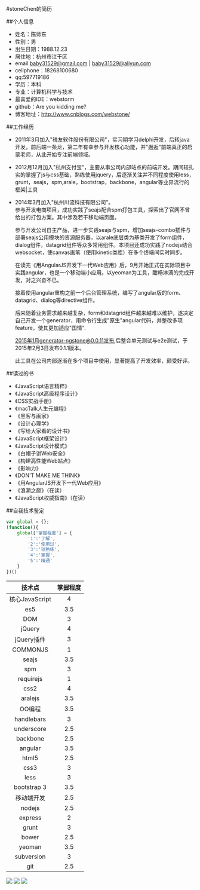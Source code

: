 #stoneChen的简历

##个人信息
* 姓名：陈师东
* 性别：男
* 出生日期：1988.12.23
* 居住地：杭州市江干区
* email:baby31529@gmail.com | baby31529@aliyun.com
* cellphone：18268100680
* qq:597719186
* 学历：本科
* 专业：计算机科学与技术
* 最喜爱的IDE：webstorm
* github：Are you kidding me?
* 博客地址：http://www.cnblogs.com/webstone/


##工作经历
* 2011年3月加入"税友软件股份有限公司"，实习期学习delphi开发，后转java开发，前后端一条龙，第二年有幸参与开发核心功能，并"邂逅"前端真正的启蒙老师，从此开始专注前端领域。
* 2012月12月加入"杭州支付宝"，主要从事公司内部站点的前端开发。期间较扎实的掌握了js与css基础，熟练使用jquery，后逐渐关注并不同程度使用less，grunt，seajs，spm,arale，bootstrap，backbone，angular等业界流行的框架|工具
* 2014年3月加入"杭州川流科技有限公司"。  
  参与开发电商项目，成功实践了seajs配合spm打包工具，探索出了官网不曾给出的打包方案。其中涉及若干移动端页面。  
  
  参与开发公司自主产品，进一步实践seajs与spm，增加seajs-combo插件与部署seajs公用模块的资源服务器，以arale底层类为基类开发了form组件，dialog组件，datagrid组件等众多常用组件。本项目还成功实践了nodejs结合websocket，使canvas画笔（使用kinetic类库）在多个终端间实时同步。  
  
  在读完《用AngularJS开发下一代Web应用》后，9月开始正式在实际项目中实践angular，也是一个移动端小应用。以yeoman为工具，酣畅淋漓的完成开发，对之兴奋不已。  
  
  接着使用angular重构之前一个后台管理系统，编写了angular版的form、datagrid、dialog等directive组件。  
  
  后来随着业务需求越来越复杂，form和datagrid组件越来越难以维护，遂决定自己开发一个generator，用命令行生成"原生"angular代码，并整改多项feature，使其更加适应"国情".  
  
  2015年1月generator-ngstone@0.0.11发布,后整合单元测试与e2e测试，于2015年2月3日发布0.1.1版本。  
  
  此工具在公司内部逐渐在多个项目中使用，显著提高了开发效率，颇受好评。
  
##读过的书
* 《JavaScript语言精粹》
* 《JavaScript高级程序设计》
* 《CSS实战手册》
* 《macTalk人生元编程》
* 《黑客与画家》
* 《设计心理学》
* 《写给大家看的设计书》
* 《JavaScript框架设计》
* 《JavaScript设计模式》
* 《白帽子讲Web安全》
* 《构建高性能Web站点》
* 《影响力》
* 《DON'T MAKE ME THINK》
* 《用AngularJS开发下一代Web应用》
* 《浪潮之巅》（在读）
* 《JavaScript权威指南》（在读）  

##自我技术鉴定

```js
var global = {};
(function(){
    global['掌握程度'] = {
        '1':'了解',
        '2':'使用过',
        '3':'较熟练',
        '4':'掌握',
        '5':'精通'
    }
})()
```

技术点        | 掌握程度 
:-----------:|:-----: 
核心JavaScript| 4   
es5          | 3.5   
DOM          | 3 
jQuery       | 4
jQuery插件    | 3
COMMONJS     | 1
seajs        | 3.5
spm          | 3
requirejs    | 1
css2         | 4
aralejs      | 3.5
OO编程        | 3.5
handlebars   | 3
underscore   | 2.5
backbone     | 2.5
angular      | 3.5
html5        | 2.5
css3         | 3
less         | 3
bootstrap 3  | 3.5
移动端开发     | 2.5
nodejs       | 2.5
express      | 2
grunt        | 3
bower        | 2.5
yeoman       | 3.5
subversion   | 3
git          | 2.5




![](http://yeoman.io/assets/img/tool-yo.5015.png)
![](http://yeoman.io/assets/img/tool-grunt.af56.png)
![](http://yeoman.io/assets/img/tool-bower.db00.png)
